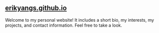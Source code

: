 ## [erikyangs.github.io](https://www.erikyangs.github.io)
Welcome to my personal website!
It includes a short bio, my interests, my projects, and contact information. Feel free to take a look.
